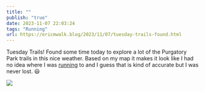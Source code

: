 ```yaml
---
title: ""
publish: "true"
date: 2023-11-07 22:03:24
tags: "Running"
url: https://ericmwalk.blog/2023/11/07/tuesday-trails-found.html
---
```


Tuesday Trails! Found some time today to explore a lot of the Purgatory Park trails in this nice weather. Based on my map it makes it look like I had no idea where I was [running](https://strava.com/activities/10177692815) to and I guess that is kind of accurate but I was never lost. 😃

![](https://ericmwalk.blog/uploads/2023/092ed72a-d22a-449b-8864-c0e618058eb0.jpg)